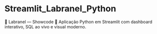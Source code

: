 # Streamlit_Labranel_Python
🌌 Labranel — Showcode 🚀 Aplicação Python em Streamlit com dashboard interativo, SQL ao vivo e visual moderno.
